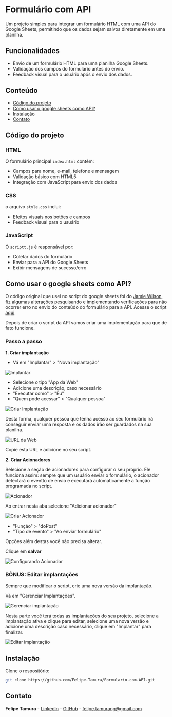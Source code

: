 # Formulário com API

Um projeto simples para integrar um formulário HTML com uma API do Google Sheets, permitindo que os dados sejam salvos diretamente em uma planilha.

## Funcionalidades

- Envio de um formulário HTML para uma planilha Google Sheets.
- Validação dos campos do formulário antes do envio.
- Feedback visual para o usuário após o envio dos dados.

## Conteúdo

- [Código do projeto](#código-do-projeto)
- [Como usar o google sheets como API?](#como-usar-o-google-sheets-como-api)
- [Instalação](#instalação)
- [Contato](#contato)

## Código do projeto

### HTML
O formulário principal `index.html` contém:
- Campos para nome, e-mail, telefone e mensagem
- Validação básico com  HTML5
- Integração com JavaScript para envio dos dados

### CSS
o arquivo `style.css` inclui:
<!-- - Layout responsivo para diferente telas -->
- Efeitos visuais nos botões e campos
- Feedback visual para o usuário

### JavaScript
O `scriptt.js` é responsável por:
- Coletar dados do formulário
- Enviar para a API do Google Sheets
- Exibir mensagens de sucesso/erro

## Como usar o google sheets como API?

O código original que usei no script do google sheets foi do [Jamie Wilson](https://github.com/jamiewilson/form-to-google-sheets), fiz algumas alterações pesquisando e implementando verificações para não ocorrer erro no envio do conteúdo do formulário para a API. Acesse o script [aqui](./public/script%20google%20sheets/script.gs)

Depois de criar o script da API vamos criar uma implementação para que de fato funcione.

### Passo a passo

**1. Criar implantação**
- Vá em "Implantar" > "Nova implantação"

![Implantar](./public/docs/images/Implantar.png)

- Selecione o tipo "App da Web"
- Adicione uma descrição, caso necessário
- "Executar como" > "Eu"
- "Quem pode acessar" > "Qualquer pessoa"

![Criar Implantação](./public/docs/images/Criar%20Implantação.png)

Desta forma, qualquer pessoa que tenha acesso ao seu formulário irá conseguir enviar uma resposta e os dados irão ser guardados na sua planilha.

![URL da Web](./public/docs/images/URL%20da%20web.png)

Copie esta URL e adicione no seu script.

**2. Criar Acionadores**

Selecione a seção de acionadores para configurar o seu próprio. Ele funciona assim: sempre que um usuário enviar o formulário, o acionador detectará o eventto de envio e executará automaticamente a função programada no script.

![Acionador](./public/docs/images/Acionador.png)

Ao entrar nesta aba selecione "Adicionar acionador"

![Criar Acionador](./public/docs/images/Criar%20Acionador.png)

- "Função" > "doPost"
- "Tipo de evento" > "Ao enviar formulário"

Opções além destas você não precisa alterar.

Clique em **salvar**

![Configurando Acionador](./public/docs/images/Configurando%20Acionador.png)

### BÔNUS: Editar implantações

Sempre que modificar o script, crie uma nova versão da implantação.

Vá em "Gerenciar Implantações".

![Gerenciar implantação](./public/docs/images/Implantar.png)

Nesta parte você terá todas as implantações do seu projeto, selecione a implantação ativa e clique para editar, selecione uma nova versão e adicione uma descrição caso necessário, clique em "Implantar" para finalizar.

![Editar implantação](./public/docs/images/Editar%20implantação.png)

## Instalação

Clone o respositório:
```bash
git clone https://github.com/Felipe-Tamura/Formulario-com-API.git
```

## Contato

**Felipe Tamura** - [Linkedin](https://www.linkedin.com/in/felipe-tamura-b35373215/) - [GitHub](https://github.com/Felipe-Tamura) - [felipe.tamurang@gmail.com](mailto:felipe.tamurang@gmail.com?subject=Contato%20via%20Github)